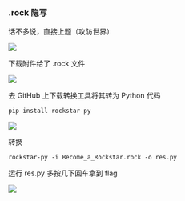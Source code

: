 ### .rock 隐写

话不多说，直接上题（攻防世界）

![](https://pic1.imgdb.cn/item/67e911510ba3d5a1d7e6b928.png)

下载附件给了 .rock 文件

![](https://pic1.imgdb.cn/item/67e911920ba3d5a1d7e6b953.png)

去 GitHub 上下载转换工具将其转为 Python 代码

```python
pip install rockstar-py
```

![](https://pic1.imgdb.cn/item/67e912450ba3d5a1d7e6b9ba.png)

转换

```shell
rockstar-py -i Become_a_Rockstar.rock -o res.py
```

运行 res.py 多按几下回车拿到 flag

![](https://pic1.imgdb.cn/item/67e9158e0ba3d5a1d7e6bc08.png)